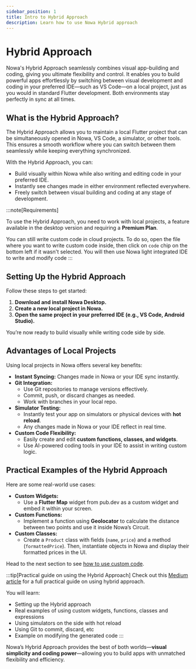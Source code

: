 ```yaml
---
sidebar_position: 1
title: Intro to Hybrid Approach
description: Learn how to use Nowa Hybrid approach  
---
```


# Hybrid Approach

Nowa's Hybrid Approach seamlessly combines visual app-building and coding, giving you ultimate flexibility and control. It enables you to build powerful apps effortlessly by switching between visual development and coding in your preferred IDE—such as VS Code—on a local project, just as you would in standard Flutter development. Both environments stay perfectly in sync at all times.

## What is the Hybrid Approach?

The Hybrid Approach allows you to maintain a local Flutter project that can be simultaneously opened in Nowa, VS Code, a simulator, or other tools. This ensures a smooth workflow where you can switch between them seamlessly while keeping everything synchronized.

With the Hybrid Approach, you can:

- Build visually within Nowa while also writing and editing code in your preferred IDE.
- Instantly see changes made in either environment reflected everywhere.
- Freely switch between visual building and coding at any stage of development.


:::note[Requirements]

To use the Hybrid Approach, you need to work with local projects, a feature available in the desktop version and requiring a **Premium Plan**.

You can still write custom code in cloud projects. To do so, open the file where you want to write custom code inside, then click on `code` chip on the bottom left if it wasn't selected. You will then use Nowa light integrated IDE to write and modify code 
:::

## Setting Up the Hybrid Approach

Follow these steps to get started:

1. **Download and install Nowa Desktop.**
2. **Create a new local project in Nowa.**
3. **Open the same project in your preferred IDE (e.g., VS Code, Android Studio).**

You’re now ready to build visually while writing code side by side.

## Advantages of Local Projects

Using local projects in Nowa offers several key benefits:

- **Instant Syncing:** Changes made in Nowa or your IDE sync instantly.
- **Git Integration:**
  - Use Git repositories to manage versions effectively.
  - Commit, push, or discard changes as needed.
  - Work with branches in your local repo.
- **Simulator Testing:**
  - Instantly test your app on simulators or physical devices with **hot reload**.
  - Any changes made in Nowa or your IDE reflect in real time.
- **Custom Code Flexibility:**
  - Easily create and edit **custom functions, classes, and widgets**.
  - Use AI-powered coding tools in your IDE to assist in writing custom logic.

## Practical Examples of the Hybrid Approach

Here are some real-world use cases:

- **Custom Widgets:**
  - Use a **Flutter Map** widget from pub.dev as a custom widget and embed it within your screen.
- **Custom Functions:**
  - Implement a function using **Geolocator** to calculate the distance between two points and use it inside Nowa’s Circuit.
- **Custom Classes:**
  - Create a `Product` class with fields (`name`, `price`) and a method (`formattedPrice`). Then, instantiate objects in Nowa and display their formatted prices in the UI.


Head to the next section to see [how to use custom code](./custom_code.md).

:::tip[Practical guide on using the Hybrid Approach]
Check out this [Medium article](https://medium.com/@nowa.dev/nowas-hybrid-approach-boosting-flutter-productivity-with-visual-code-magic-sync-5d93b234ab9f) for a full practical guide on using hybrid approach.

You will learn:
- Setting up the Hybrid approach
- Real examples of using custom widgets, functions, classes and expressions
- Using simulators on the side with hot reload
- Using Git to commit, discard, etc
- Example on modifying the generated code 
:::

Nowa’s Hybrid Approach provides the best of both worlds—**visual simplicity and coding power**—allowing you to build apps with unmatched flexibility and efficiency.
